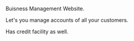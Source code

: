 Buisness Management Website.

Let's you manage accounts of all your customers.

Has credit facility as well.
